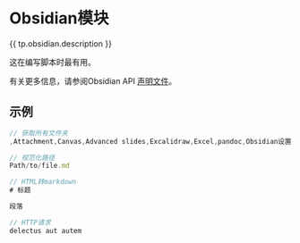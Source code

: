 # Obsidian模块

{{ tp.obsidian.description }}

这在编写脚本时最有用。

有关更多信息，请参阅Obsidian API [声明文件](https://github.com/obsidianmd/obsidian-api/blob/master/obsidian.d.ts)。

## 示例

```javascript
// 获取所有文件夹
,Attachment,Canvas,Advanced slides,Excalidraw,Excel,pandoc,Obsidian设置,Templates,日历,示例,Community plugins,DataView演示,Dataview,任务数据,Dataview项目文档翻译,api,assets,annotation,queries,resources,reference,Templater,2.internal-functions,3.user-functions,4.commands,imgs,internal-modules,1. introduction,src,2.internal-functions,internal-modules,3.user-functions,4.commands,imgs,New folder

// 规范化路径
Path/to/file.md

// HTML转markdown
# 标题

段落

// HTTP请求
delectus aut autem